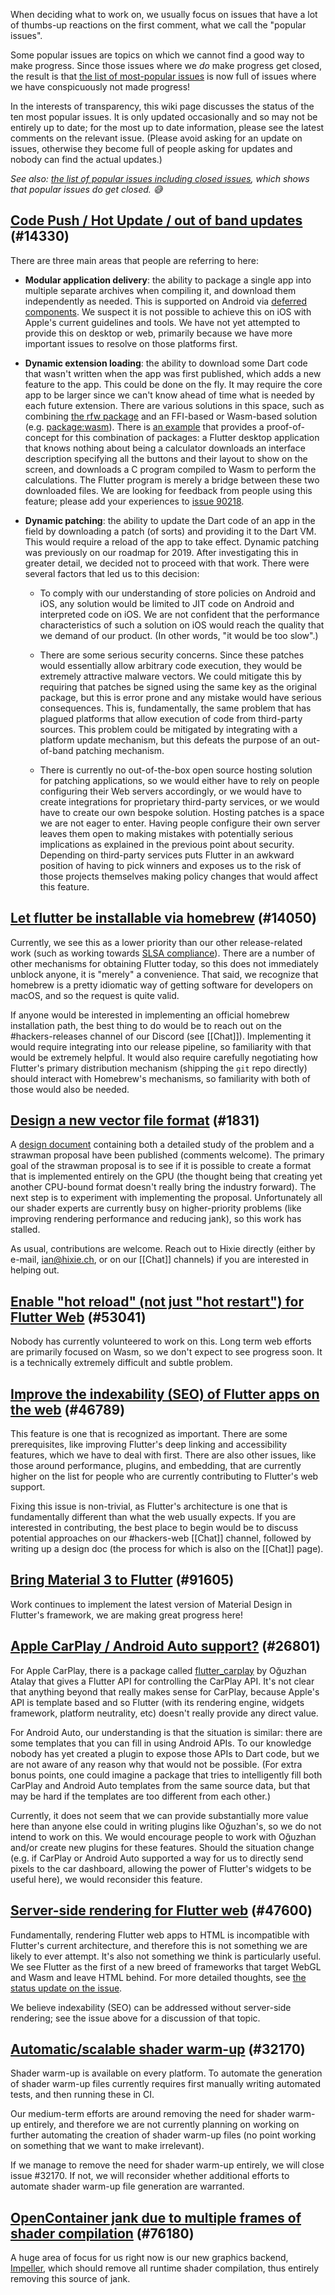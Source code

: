 When deciding what to work on, we usually focus on issues that have a lot of thumbs-up reactions on the first comment, what we call the "popular issues".

Some popular issues are topics on which we cannot find a good way to make progress. Since those issues where we _do_ make progress get closed, the result is that [the list of most-popular issues](https://github.com/flutter/flutter/issues?q=is%3Aissue+is%3Aopen+sort%3Areactions-%2B1-desc) is now full of issues where we have conspicuously not made progress!

In the interests of transparency, this wiki page discusses the status of the ten most popular issues. It is only updated occasionally and so may not be entirely up to date; for the most up to date information, please see the latest comments on the relevant issue. (Please avoid asking for an update on issues, otherwise they become full of people asking for updates and nobody can find the actual updates.)

_See also: [the list of popular issues including closed issues](https://github.com/flutter/flutter/issues?q=is%3Aissue+sort%3Areactions-%2B1-desc), which shows that popular issues do get closed. 😅_

## [Code Push / Hot Update / out of band updates](https://github.com/flutter/flutter/issues/14330) (#14330)

<!-- https://github.com/flutter/flutter/issues/14330#issuecomment-442274897 (terminology) -->
<!-- https://github.com/flutter/flutter/issues/14330#issuecomment-485565194 (2019 update) -->
<!-- https://github.com/flutter/flutter/issues/14330#issuecomment-442274897 (rfw) -->

There are three main areas that people are referring to here:

* **Modular application delivery**: the ability to package a single app into multiple separate archives when compiling it, and download them independently as needed. This is supported on Android via [deferred components](https://docs.flutter.dev/perf/deferred-components). We suspect it is not possible to achieve this on iOS with Apple's current guidelines and tools. We have not yet attempted to provide this on desktop or web, primarily because we have more important issues to resolve on those platforms first.

* **Dynamic extension loading**: the ability to download some Dart code that wasn't written when the app was first published, which adds a new feature to the app. This could be done on the fly. It may require the core app to be larger since we can't know ahead of time what is needed by each future extension. There are various solutions in this space, such as combining [the rfw package](https://pub.dev/packages/rfw) and an FFI-based or Wasm-based solution (e.g. [package:wasm](https://pub.dev/packages/wasm)). There is [an example](https://github.com/flutter/packages/tree/master/packages/rfw/example/wasm) that provides a proof-of-concept for this combination of packages: a Flutter desktop application that knows nothing about being a calculator downloads an interface description specifying all the buttons and their layout to show on the screen, and downloads a C program compiled to Wasm to perform the calculations. The Flutter program is merely a bridge between these two downloaded files. We are looking for feedback from people using this feature; please add your experiences to [issue 90218](https://github.com/flutter/flutter/issues/90218).

* **Dynamic patching**: the ability to update the Dart code of an app in the field by downloading a patch (of sorts) and providing it to the Dart VM. This would require a reload of the app to take effect. Dynamic patching was previously on our roadmap for 2019. After investigating this in greater detail, we decided not to proceed with that work. There were several factors that led us to this decision:

  * To comply with our understanding of store policies on Android and iOS, any solution would be limited to JIT code on Android and interpreted code on iOS. We are not confident that the performance characteristics of such a solution on iOS would reach the quality that we demand of our product. (In other words, "it would be too slow".)

  * There are some serious security concerns. Since these patches would essentially allow arbitrary code execution, they would be extremely attractive malware vectors. We could mitigate this by requiring that patches be signed using the same key as the original package, but this is error prone and any mistake would have serious consequences. This is, fundamentally, the same problem that has plagued platforms that allow execution of code from third-party sources. This problem could be mitigated by integrating with a platform update mechanism, but this defeats the purpose of an out-of-band patching mechanism.

  * There is currently no out-of-the-box open source hosting solution for patching applications, so we would either have to rely on people configuring their Web servers accordingly, or we would have to create integrations for proprietary third-party services, or we would have to create our own bespoke solution. Hosting patches is a space we are not eager to enter. Having people configure their own server leaves them open to making mistakes with potentially serious implications as explained in the previous point about security. Depending on third-party services puts Flutter in an awkward position of having to pick winners and exposes us to the risk of those projects themselves making policy changes that would affect this feature.

## [Let flutter be installable via homebrew](https://github.com/flutter/flutter/issues/14050) (#14050)

<!-- https://github.com/flutter/flutter/issues/14050#issuecomment-1012647917 -->

Currently, we see this as a lower priority than our other release-related work (such as working towards [SLSA compliance](https://slsa.dev)). There are a number of other mechanisms for obtaining Flutter today, so this does not immediately unblock anyone, it is "merely" a convenience. That said, we recognize that homebrew is a pretty idiomatic way of getting software for developers on macOS, and so the request is quite valid.

If anyone would be interested in implementing an official homebrew installation path, the best thing to do would be to reach out on the #hackers-releases channel of our Discord (see [[Chat]]). Implementing it would require integrating into our release pipeline, so familiarity with that would be extremely helpful. It would also require carefully negotiating how Flutter's primary distribution mechanism (shipping the `git` repo directly) should interact with Homebrew's mechanisms, so familiarity with both of those would also be needed.

## [Design a new vector file format](https://github.com/flutter/flutter/issues/1831) (#1831)

A [design document](https://flutter.dev/go/vector-graphics) containing both a detailed study of the problem and a strawman proposal have been published (comments welcome). The primary goal of the strawman proposal is to see if it is possible to create a format that is implemented entirely on the GPU (the thought being that creating yet another CPU-bound format doesn't really bring the industry forward). The next step is to experiment with implementing the proposal. Unfortunately all our shader experts are currently busy on higher-priority problems (like improving rendering performance and reducing jank), so this work has stalled.

As usual, contributions are welcome. Reach out to Hixie directly (either by e-mail, ian@hixie.ch, or on our [[Chat]] channels) if you are interested in helping out.

## [Enable "hot reload" (not just "hot restart") for Flutter Web](https://github.com/flutter/flutter/issues/53041) (#53041)

Nobody has currently volunteered to work on this. Long term web efforts are primarily focused on Wasm, so we don't expect
to see progress soon. It is a technically extremely difficult and subtle problem.

## [Improve the indexability (SEO) of Flutter apps on the web](https://github.com/flutter/flutter/issues/46789) (#46789)

This feature is one that is recognized as important. There are some prerequisites, like improving Flutter's deep linking and accessibility features, which we have to deal with first. There are also other issues, like those around performance, plugins, and embedding, that are currently higher on the list for people who are currently contributing to Flutter's web support.

Fixing this issue is non-trivial, as Flutter's architecture is one that is fundamentally different than what the web usually expects. If you are interested in contributing, the best place to begin would be to discuss potential approaches on our #hackers-web [[Chat]] channel, followed by writing up a design doc (the process for which is also on the [[Chat]] page).

## [Bring Material 3 to Flutter](https://github.com/flutter/flutter/issues/91605) (#91605)

Work continues to implement the latest version of Material Design in Flutter's framework, we are making great progress here!

## [Apple CarPlay / Android Auto support?](https://github.com/flutter/flutter/issues/26801) (#26801)

For Apple CarPlay, there is a package called [flutter_carplay](https://pub.dev/packages/flutter_carplay) by Oğuzhan Atalay that gives a Flutter API for controlling the CarPlay API. It's not clear that anything beyond that really makes sense for CarPlay, because Apple's API is template based and so Flutter (with its rendering engine, widgets framework, platform neutrality, etc) doesn't really provide any direct value.

For Android Auto, our understanding is that the situation is similar: there are some templates that you can fill in using Android APIs. To our knowledge nobody has yet created a plugin to expose those APIs to Dart code, but we are not aware of any reason why that would not be possible. (For extra bonus points, one could imagine a package that tries to intelligently fill both CarPlay and Android Auto templates from the same source data, but that may be hard if the templates are too different from each other.)

Currently, it does not seem that we can provide substantially more value here than anyone else could in writing plugins like Oğuzhan's, so we do not intend to work on this. We would encourage people to work with Oğuzhan and/or create new plugins for these features. Should the situation change (e.g. if CarPlay or Android Auto supported a way for us to directly send pixels to the car dashboard, allowing the power of Flutter's widgets to be useful here), we would reconsider this feature.

## [Server-side rendering for Flutter web](https://github.com/flutter/flutter/issues/47600) (#47600)

Fundamentally, rendering Flutter web apps to HTML is incompatible with Flutter's current architecture, and therefore this is not something we are likely to ever attempt. It's also not something we think is particularly useful. We see Flutter as the first of a new breed of frameworks that target WebGL and Wasm and leave HTML behind. For more detailed thoughts, see [the status update on the issue](https://github.com/flutter/flutter/issues/47600#issuecomment-1016920547).

We believe indexability (SEO) can be addressed without server-side rendering; see the issue above for a discussion of that topic.

## [Automatic/scalable shader warm-up](https://github.com/flutter/flutter/issues/32170) (#32170)

Shader warm-up is available on every platform. To automate the generation of shader warm-up files currently requires first manually writing automated tests, and then running these in CI.

Our medium-term efforts are around removing the need for shader warm-up entirely, and therefore we are not currently planning on working on further automating the creation of shader warm-up files (no point working on something that we want to make irrelevant).

If we manage to remove the need for shader warm-up entirely, we will close issue #32170. If not, we will reconsider whether additional efforts to automate shader warm-up file generation are warranted.

## [OpenContainer jank due to multiple frames of shader compilation](https://github.com/flutter/flutter/issues/76180) (#76180)

A huge area of focus for us right now is our new graphics backend, [Impeller](https://docs.flutter.dev/perf/impeller), which should remove all runtime shader compilation, thus entirely removing this source of jank.
